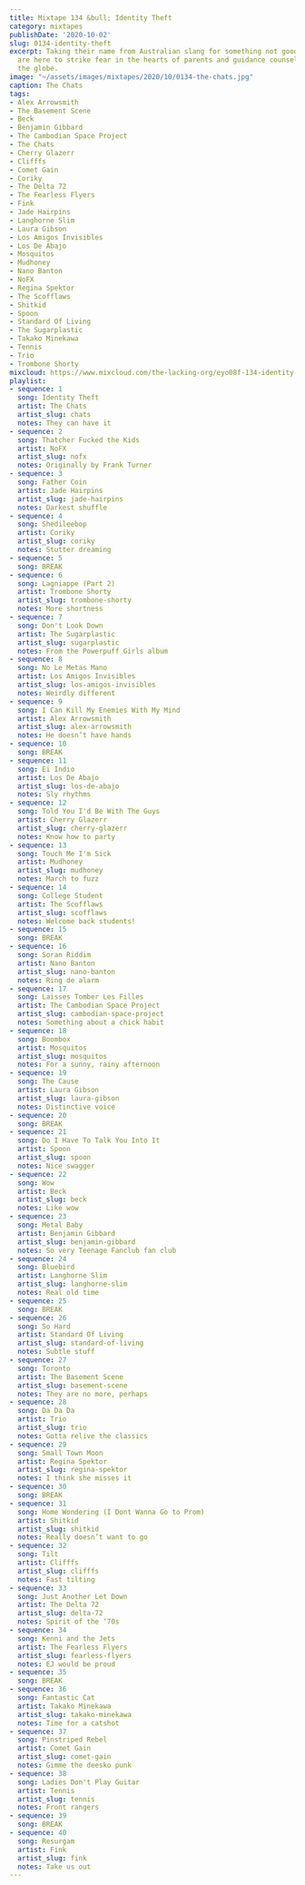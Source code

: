 ```yaml
---
title: Mixtape 134 &bull; Identity Theft
category: mixtapes
publishDate: '2020-10-02'
slug: 0134-identity-theft
excerpt: Taking their name from Australian slang for something not good, The Chats
  are here to strike fear in the hearts of parents and guidance counselors across
  the globe.
image: "~/assets/images/mixtapes/2020/10/0134-the-chats.jpg"
caption: The Chats
tags:
- Alex Arrowsmith
- The Basement Scene
- Beck
- Benjamin Gibbard
- The Cambodian Space Project
- The Chats
- Cherry Glazerr
- Clifffs
- Comet Gain
- Coriky
- The Delta 72
- The Fearless Flyers
- Fink
- Jade Hairpins
- Langhorne Slim
- Laura Gibson
- Los Amigos Invisibles
- Los De Abajo
- Mosquitos
- Mudhoney
- Nano Banton
- NoFX
- Regina Spektor
- The Scofflaws
- Shitkid
- Spoon
- Standard Of Living
- The Sugarplastic
- Takako Minekawa
- Tennis
- Trio
- Trombone Shorty
mixcloud: https://www.mixcloud.com/the-lacking-org/eyo08f-134-identity-theft/
playlist:
- sequence: 1
  song: Identity Theft
  artist: The Chats
  artist_slug: chats
  notes: They can have it
- sequence: 2
  song: Thatcher Fucked the Kids
  artist: NoFX
  artist_slug: nofx
  notes: Originally by Frank Turner
- sequence: 3
  song: Father Coin
  artist: Jade Hairpins
  artist_slug: jade-hairpins
  notes: Darkest shuffle
- sequence: 4
  song: Shedileebop
  artist: Coriky
  artist_slug: coriky
  notes: Stutter dreaming
- sequence: 5
  song: BREAK
- sequence: 6
  song: Lagniappe (Part 2)
  artist: Trombone Shorty
  artist_slug: trombone-shorty
  notes: More shortness
- sequence: 7
  song: Don't Look Down
  artist: The Sugarplastic
  artist_slug: sugarplastic
  notes: From the Powerpuff Girls album
- sequence: 8
  song: No Le Metas Mano
  artist: Los Amigos Invisibles
  artist_slug: los-amigos-invisibles
  notes: Weirdly different
- sequence: 9
  song: I Can Kill My Enemies With My Mind
  artist: Alex Arrowsmith
  artist_slug: alex-arrowsmith
  notes: He doesn’t have hands
- sequence: 10
  song: BREAK
- sequence: 11
  song: Ei Indio
  artist: Los De Abajo
  artist_slug: los-de-abajo
  notes: Sly rhythms
- sequence: 12
  song: Told You I'd Be With The Guys
  artist: Cherry Glazerr
  artist_slug: cherry-glazerr
  notes: Know how to party
- sequence: 13
  song: Touch Me I'm Sick
  artist: Mudhoney
  artist_slug: mudhoney
  notes: March to fuzz
- sequence: 14
  song: College Student
  artist: The Scofflaws
  artist_slug: scofflaws
  notes: Welcome back students!
- sequence: 15
  song: BREAK
- sequence: 16
  song: Soran Riddim
  artist: Nano Banton
  artist_slug: nano-banton
  notes: Ring de alarm
- sequence: 17
  song: Laisses Tomber Les Filles
  artist: The Cambodian Space Project
  artist_slug: cambodian-space-project
  notes: Something about a chick habit
- sequence: 18
  song: Boombox
  artist: Mosquitos
  artist_slug: mosquitos
  notes: For a sunny, rainy afternoon
- sequence: 19
  song: The Cause
  artist: Laura Gibson
  artist_slug: laura-gibson
  notes: Distinctive voice
- sequence: 20
  song: BREAK
- sequence: 21
  song: Do I Have To Talk You Into It
  artist: Spoon
  artist_slug: spoon
  notes: Nice swagger
- sequence: 22
  song: Wow
  artist: Beck
  artist_slug: beck
  notes: Like wow
- sequence: 23
  song: Metal Baby
  artist: Benjamin Gibbard
  artist_slug: benjamin-gibbard
  notes: So very Teenage Fanclub fan club
- sequence: 24
  song: Bluebird
  artist: Langhorne Slim
  artist_slug: langhorne-slim
  notes: Real old time
- sequence: 25
  song: BREAK
- sequence: 26
  song: So Hard
  artist: Standard Of Living
  artist_slug: standard-of-living
  notes: Subtle stuff
- sequence: 27
  song: Toronto
  artist: The Basement Scene
  artist_slug: basement-scene
  notes: They are no more, perhaps
- sequence: 28
  song: Da Da Da
  artist: Trio
  artist_slug: trio
  notes: Gotta relive the classics
- sequence: 29
  song: Small Town Moon
  artist: Regina Spektor
  artist_slug: regina-spektor
  notes: I think she misses it
- sequence: 30
  song: BREAK
- sequence: 31
  song: Home Wondering (I Dont Wanna Go to Prom)
  artist: Shitkid
  artist_slug: shitkid
  notes: Really doesn’t want to go
- sequence: 32
  song: Tilt
  artist: Clifffs
  artist_slug: clifffs
  notes: Fast tilting
- sequence: 33
  song: Just Another Let Down
  artist: The Delta 72
  artist_slug: delta-72
  notes: Spirit of the ‘70s
- sequence: 34
  song: Kenni and the Jets
  artist: The Fearless Flyers
  artist_slug: fearless-flyers
  notes: EJ would be proud
- sequence: 35
  song: BREAK
- sequence: 36
  song: Fantastic Cat
  artist: Takako Minekawa
  artist_slug: takako-minekawa
  notes: Time for a catshot
- sequence: 37
  song: Pinstriped Rebel
  artist: Comet Gain
  artist_slug: comet-gain
  notes: Gimme the deesko punk
- sequence: 38
  song: Ladies Don't Play Guitar
  artist: Tennis
  artist_slug: tennis
  notes: Front rangers
- sequence: 39
  song: BREAK
- sequence: 40
  song: Resurgam
  artist: Fink
  artist_slug: fink
  notes: Take us out
---
```


